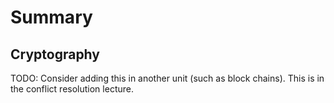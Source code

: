# Summary

## Cryptography
TODO: Consider adding this in another unit (such as block chains). This is in the conflict resolution lecture.